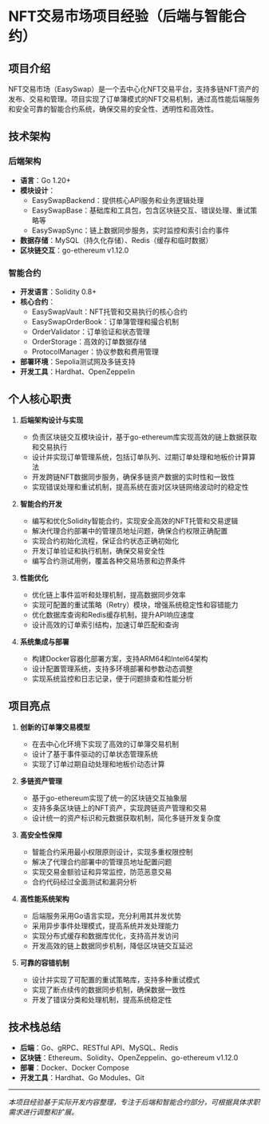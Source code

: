 # NFT交易市场项目经验（后端与智能合约）

## 项目介绍
NFT交易市场（EasySwap）是一个去中心化NFT交易平台，支持多链NFT资产的发布、交易和管理。项目实现了订单簿模式的NFT交易机制，通过高性能后端服务和安全可靠的智能合约系统，确保交易的安全性、透明性和高效性。

## 技术架构

### 后端架构
- **语言**：Go 1.20+
- **模块设计**：
  - EasySwapBackend：提供核心API服务和业务逻辑处理
  - EasySwapBase：基础库和工具包，包含区块链交互、错误处理、重试策略等
  - EasySwapSync：链上数据同步服务，实时监控和索引合约事件
- **数据存储**：MySQL（持久化存储）、Redis（缓存和临时数据）
- **区块链交互**：go-ethereum v1.12.0

### 智能合约
- **开发语言**：Solidity 0.8+
- **核心合约**：
  - EasySwapVault：NFT托管和交易执行的核心合约
  - EasySwapOrderBook：订单簿管理和撮合机制
  - OrderValidator：订单验证和状态管理
  - OrderStorage：高效的订单数据存储
  - ProtocolManager：协议参数和费用管理
- **部署环境**：Sepolia测试网及多链支持
- **开发工具**：Hardhat、OpenZeppelin

## 个人核心职责

1. **后端架构设计与实现**
   - 负责区块链交互模块设计，基于go-ethereum库实现高效的链上数据获取和交易执行
   - 设计并实现订单管理系统，包括订单队列、过期订单处理和地板价计算算法
   - 开发跨链NFT数据同步服务，确保多链资产数据的实时性和一致性
   - 实现错误处理和重试机制，提高系统在面对区块链网络波动时的稳定性

2. **智能合约开发**
   - 编写和优化Solidity智能合约，实现安全高效的NFT托管和交易逻辑
   - 解决代理合约部署中的管理员地址问题，确保合约权限正确配置
   - 实现合约初始化流程，保证合约状态正确初始化
   - 开发订单验证和执行机制，确保交易安全性
   - 编写合约测试用例，覆盖各种交易场景和边界条件

3. **性能优化**
   - 优化链上事件监听和处理机制，提高数据同步效率
   - 实现可配置的重试策略（Retry）模块，增强系统稳定性和容错能力
   - 优化数据库查询和Redis缓存机制，提升API响应速度
   - 设计高效的订单索引结构，加速订单匹配和查询

4. **系统集成与部署**
   - 构建Docker容器化部署方案，支持ARM64和Intel64架构
   - 设计配置管理系统，支持多环境部署和参数动态调整
   - 实现系统监控和日志记录，便于问题排查和性能分析

## 项目亮点

1. **创新的订单簿交易模型**
   - 在去中心化环境下实现了高效的订单簿交易机制
   - 设计了基于事件驱动的订单状态管理系统
   - 实现了订单过期自动处理和地板价动态计算

2. **多链资产管理**
   - 基于go-ethereum实现了统一的区块链交互抽象层
   - 支持多条区块链上的NFT资产，实现跨链资产管理和交易
   - 设计统一的资产标识和元数据获取机制，简化多链开发复杂度

3. **高安全性保障**
   - 智能合约采用最小权限原则设计，实现多重权限控制
   - 解决了代理合约部署中的管理员地址配置问题
   - 实现交易金额验证和异常监控，防范恶意交易
   - 合约代码经过全面测试和漏洞分析

4. **高性能系统架构**
   - 后端服务采用Go语言实现，充分利用其并发优势
   - 采用异步事件处理模式，提高系统并发处理能力
   - 实现分布式缓存和数据库优化，支持高并发访问
   - 开发高效的链上数据同步机制，降低区块链交互延迟

5. **可靠的容错机制**
   - 设计并实现了可配置的重试策略库，支持多种重试模式
   - 实现了断点续传的数据同步机制，确保数据一致性
   - 开发了错误分类和处理机制，提高系统稳定性

## 技术栈总结

- **后端**：Go、gRPC、RESTful API、MySQL、Redis
- **区块链**：Ethereum、Solidity、OpenZeppelin、go-ethereum v1.12.0
- **部署**：Docker、Docker Compose
- **开发工具**：Hardhat、Go Modules、Git

---

*本项目经验基于实际开发内容整理，专注于后端和智能合约部分，可根据具体求职需求进行调整和扩展。*